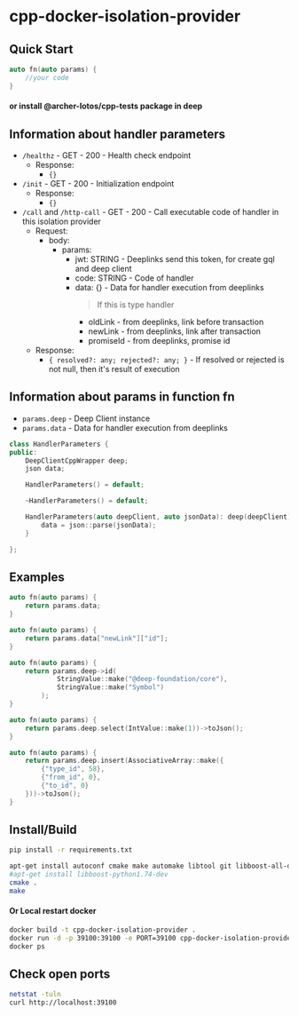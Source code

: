 # cpp-docker-isolation-provider

## Quick Start
```cpp
auto fn(auto params) {
    //your code
}
```
#### or install @archer-lotos/cpp-tests package in deep


## Information about handler parameters
- `/healthz` - GET - 200 - Health check endpoint
    - Response:
        - `{}`
- `/init` - GET - 200 - Initialization endpoint
    - Response:
        - `{}`
- `/call` and `/http-call` - GET - 200 - Call executable code of handler in this isolation provider
    - Request:
        - body:
            - params:
                - jwt: STRING - Deeplinks send this token, for create gql and deep client
                - code: STRING - Code of handler
                - data: {} - Data for handler execution from deeplinks
                  > If this is type handler
                    - oldLink - from deeplinks, link before transaction
                    - newLink - from deeplinks, link after transaction
                    - promiseId - from deeplinks, promise id
    - Response:
        - `{ resolved?: any; rejected?: any; }` - If resolved or rejected is not null, then it's result of execution


## Information about params in function fn

- `params.deep` - Deep Client instance
- `params.data` - Data for handler execution from deeplinks
```cpp
class HandlerParameters {
public:
    DeepClientCppWrapper deep;
    json data;

    HandlerParameters() = default;

    ~HandlerParameters() = default;

    HandlerParameters(auto deepClient, auto jsonData): deep(deepClient) {
        data = json::parse(jsonData);
    }

};
```


## Examples
```cpp
auto fn(auto params) {
    return params.data;
}
```

```cpp
auto fn(auto params) {
    return params.data["newLink"]["id"];
}
```

```cpp
auto fn(auto params) {
    return params.deep->id(
            StringValue::make("@deep-foundation/core"),
            StringValue::make("Symbol")
        );
}
```

```cpp
auto fn(auto params) {
    return params.deep.select(IntValue::make(1))->toJson();
}
```

```cpp
auto fn(auto params) {
    return params.deep.insert(AssociativeArray::make({
        {"type_id", 58},
        {"from_id", 0},
        {"to_id", 0}
    }))->toJson();
}
```


## Install/Build
```bash
pip install -r requirements.txt

apt-get install autoconf cmake make automake libtool git libboost-all-dev libssl-dev g++
#apt-get install libboost-python1.74-dev
cmake .
make
```

#### Or Local restart docker
```bash
docker build -t cpp-docker-isolation-provider .
docker run -d -p 39100:39100 -e PORT=39100 cpp-docker-isolation-provider
docker ps
```


## Check open ports
```bash
netstat -tuln
curl http://localhost:39100
```
